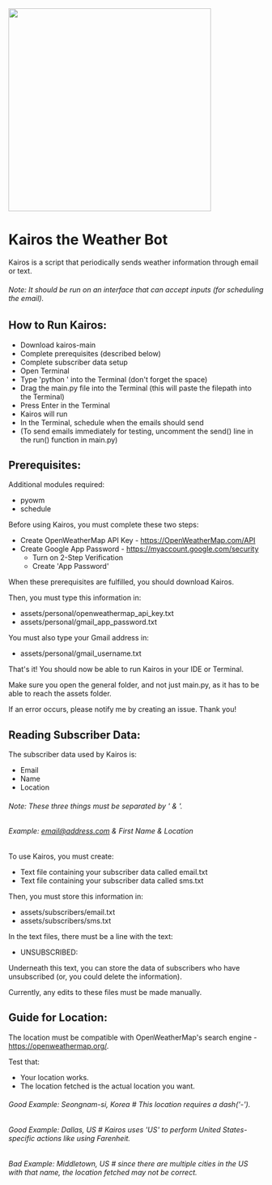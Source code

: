 <img src="https://user-images.githubusercontent.com/79312811/126855101-e5f8f078-1154-46b3-bc7b-ad2066735e64.png" width="400" height="400">

# Kairos the Weather Bot
Kairos is a script that periodically sends weather information through email or text.
###### Note: It should be run on an interface that can accept inputs (for scheduling the email).

## How to Run Kairos:
- Download kairos-main
- Complete prerequisites (described below)
- Complete subscriber data setup
- Open Terminal
- Type 'python ' into the Terminal (don't forget the space)
- Drag the main.py file into the Terminal (this will paste the filepath into the Terminal)
- Press Enter in the Terminal
- Kairos will run
- In the Terminal, schedule when the emails should send
- (To send emails immediately for testing, uncomment the send() line in the run() function in main.py)

## Prerequisites:
Additional modules required:
- pyowm
- schedule

Before using Kairos, you must complete these two steps:
- Create OpenWeatherMap API Key - https://OpenWeatherMap.com/API 
- Create Google App Password - https://myaccount.google.com/security
    - Turn on 2-Step Verification
    - Create 'App Password'

When these prerequisites are fulfilled, you should download Kairos.

Then, you must type this information in:
- assets/personal/openweathermap_api_key.txt
- assets/personal/gmail_app_password.txt

You must also type your Gmail address in:
- assets/personal/gmail_username.txt
 
That's it! You should now be able to run Kairos in your IDE or Terminal.

Make sure you open the general folder, and not just main.py, as it has to be able to reach the assets folder.

If an error occurs, please notify me by creating an issue. Thank you!

## Reading Subscriber Data:
The subscriber data used by Kairos is:
- Email
- Name
- Location

###### Note: These three things must be separated by ' & '.
###### Example: email@address.com & First Name & Location

To use Kairos, you must create:
- Text file containing your subscriber data called email.txt
- Text file containing your subscriber data called sms.txt

Then, you must store this information in:
- assets/subscribers/email.txt
- assets/subscribers/sms.txt

In the text files, there must be a line with the text:
- UNSUBSCRIBED:

Underneath this text, you can store the data of subscribers who have unsubscribed (or, you could delete the information).

Currently, any edits to these files must be made manually.

## Guide for Location:
The location must be compatible with OpenWeatherMap's search engine - https://openweathermap.org/.

Test that:
- Your location works.
- The location fetched is the actual location you want.

###### Good Example: Seongnam-si, Korea  # This location requires a dash('-').
###### Good Example: Dallas, US  # Kairos uses 'US' to perform United States-specific actions like using Farenheit.
###### Bad Example: Middletown, US  # since there are multiple cities in the US with that name, the location fetched may not be correct.

